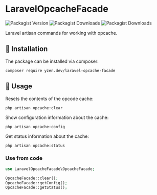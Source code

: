 # LaravelOpcacheFacade
![Packagist Version](https://img.shields.io/packagist/v/yzen.dev/laravel-opcache-facade?color=%23007ec6&style=plastic)
![Packagist Downloads](https://img.shields.io/packagist/dm/yzen.dev/laravel-opcache-facade)
![Packagist Downloads](https://img.shields.io/packagist/dt/yzen.dev/laravel-opcache-facade)

Laravel artisan commands for working with opcache.

## :scroll: **Installation**
The package can be installed via composer:
```
composer require yzen.dev/laravel-opcache-facade
```

## :scroll: **Usage**

Resets the contents of the opcode cache:
```
php artisan opcache:clear
```

Show configuration information about the cache:
```
php artisan opcache:config
```

Get status information about the cache:
```
php artisan opcache:status
```

### Use from code

```php
use LaravelOpcacheFacade\OpcacheFacade;

OpcacheFacade::clear();
OpcacheFacade::getConfig();
OpcacheFacade::getStatus();
```
